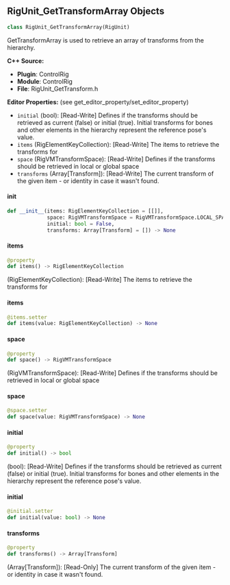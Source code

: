 ## RigUnit_GetTransformArray Objects

```python
class RigUnit_GetTransformArray(RigUnit)
```

GetTransformArray is used to retrieve an array of transforms from the hierarchy.

**C++ Source:**

- **Plugin**: ControlRig
- **Module**: ControlRig
- **File**: RigUnit_GetTransform.h

**Editor Properties:** (see get_editor_property/set_editor_property)

- ``initial`` (bool):  [Read-Write] Defines if the transforms should be retrieved as current (false) or initial (true).
  Initial transforms for bones and other elements in the hierarchy represent the reference pose's value.
- ``items`` (RigElementKeyCollection):  [Read-Write] The items to retrieve the transforms for
- ``space`` (RigVMTransformSpace):  [Read-Write] Defines if the transforms should be retrieved in local or global space
- ``transforms`` (Array[Transform]):  [Read-Write] The current transform of the given item - or identity in case it wasn't found.

<a id="unreal.RigUnit_GetTransformArray.__init__"></a>

#### __init__

```python
def __init__(items: RigElementKeyCollection = [[]],
             space: RigVMTransformSpace = RigVMTransformSpace.LOCAL_SPACE,
             initial: bool = False,
             transforms: Array[Transform] = []) -> None
```

<a id="unreal.RigUnit_GetTransformArray.items"></a>

#### items

```python
@property
def items() -> RigElementKeyCollection
```

(RigElementKeyCollection):  [Read-Write] The items to retrieve the transforms for

<a id="unreal.RigUnit_GetTransformArray.items"></a>

#### items

```python
@items.setter
def items(value: RigElementKeyCollection) -> None
```

<a id="unreal.RigUnit_GetTransformArray.space"></a>

#### space

```python
@property
def space() -> RigVMTransformSpace
```

(RigVMTransformSpace):  [Read-Write] Defines if the transforms should be retrieved in local or global space

<a id="unreal.RigUnit_GetTransformArray.space"></a>

#### space

```python
@space.setter
def space(value: RigVMTransformSpace) -> None
```

<a id="unreal.RigUnit_GetTransformArray.initial"></a>

#### initial

```python
@property
def initial() -> bool
```

(bool):  [Read-Write] Defines if the transforms should be retrieved as current (false) or initial (true).
Initial transforms for bones and other elements in the hierarchy represent the reference pose's value.

<a id="unreal.RigUnit_GetTransformArray.initial"></a>

#### initial

```python
@initial.setter
def initial(value: bool) -> None
```

<a id="unreal.RigUnit_GetTransformArray.transforms"></a>

#### transforms

```python
@property
def transforms() -> Array[Transform]
```

(Array[Transform]):  [Read-Only] The current transform of the given item - or identity in case it wasn't found.

<a id="unreal.RigUnit_GetTransformItemArray"></a>
